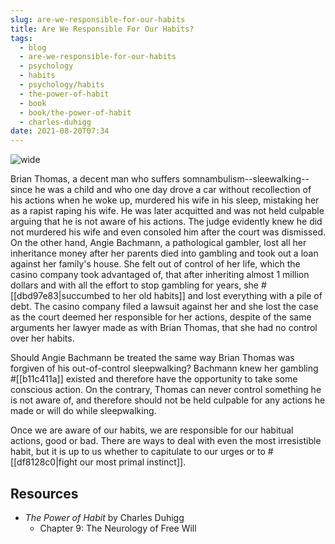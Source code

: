 ```yaml
---
slug: are-we-responsible-for-our-habits
title: Are We Responsible For Our Habits?
tags:
  - blog
  - are-we-responsible-for-our-habits
  - psychology
  - habits
  - psychology/habits
  - the-power-of-habit
  - book
  - book/the-power-of-habit
  - charles-duhigg
date: 2021-08-20T07:34
---
```



![wide](https://cdn.pixabay.com/photo/2015/01/31/23/20/cards-619016_960_720.jpg "image from Pixabay (cc)")

Brian Thomas, a decent man who suffers somnambulism--sleewalking--since he was
a child and who one day drove a car without recollection of his actions when he
woke up, murdered his wife in his sleep, mistaking her as a rapist raping his
wife. He was later acquitted and was not held culpable arguing that he is not
aware of his actions.  The judge evidently knew he did not murdered his wife and
even consoled him after the court was dismissed. On the other hand, Angie
Bachmann, a pathological gambler, lost all her inheritance money after her
parents died into gambling and took out a loan against her family's house. She
felt out of control of her life, which the casino company took advantaged of,
that after inheriting almost 1 million dollars and with all the effort to stop
gambling for years, she #[[dbd97e83|succumbed to her old habits]] and lost
everything with a pile of debt. The casino company filed a lawsuit against her
and she lost the case as the court deemed her responsible for her actions,
despite of the same arguments her lawyer made as with Brian Thomas, that she had
no control over her habits.

Should Angie Bachmann be treated the same way Brian Thomas was forgiven of his
out-of-control sleepwalking? Bachmann knew her gambling #[[b11c411a]] existed
and therefore have the opportunity to take some conscious action. On the
contrary, Thomas can never control something he is not aware of, and therefore
should not be held culpable for any actions he made or will do while
sleepwalking.

Once we are aware of our habits, we are responsible for our habitual actions,
good or bad. There are ways to deal with even the most irresistible habit, but
it is up to us whether to capitulate to our urges or to
#[[df8128c0|fight our most primal instinct]].

## Resources

- _The Power of Habit_ by Charles Duhigg
  - Chapter 9: The Neurology of Free Will

